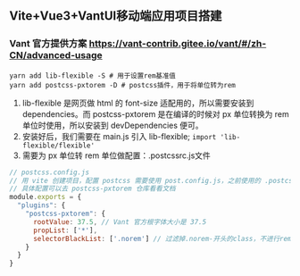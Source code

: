 ##  Vite+Vue3+VantUI移动端应用项目搭建
### Vant 官方提供方案  https://vant-contrib.gitee.io/vant/#/zh-CN/advanced-usage

```shell
yarn add lib-flexible -S # 用于设置rem基准值
yarn add postcss-pxtorem -D # postcss插件，用于将单位转为rem
```

1. lib-flexible 是网页做 html 的 font-size 适配用的，所以需要安装到 dependencies。而 postcss-pxtorem 是在编译的时候对 px 单位转换为 rem 单位时使用，所以安装到 devDependencies 便可。
2. 安装好后，我们需要在 main.js 引入 lib-flexible;  `import 'lib-flexible/flexible'`
3. 需要为 px 单位转 rem 单位做配置：.postcssrc.js文件
```javascript
// postcss.config.js
// 用 vite 创建项目，配置 postcss 需要使用 post.config.js，之前使用的 .postcssrc.js 已经被抛弃
// 具体配置可以去 postcss-pxtorem 仓库看看文档
module.exports = {
  "plugins": {
    "postcss-pxtorem": {
      rootValue: 37.5, // Vant 官方根字体大小是 37.5
      propList: ['*'],
      selectorBlackList: ['.norem'] // 过滤掉.norem-开头的class，不进行rem转换
    }
  }
}
```